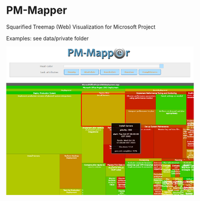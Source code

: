 # PM-Mapper
Squarified Treemap (Web) Visualization for Microsoft Project

Examples: see data/private folder

<p align="center">
  <img src="./media/PM-Mapper.png" width="1000"/>
</p>
